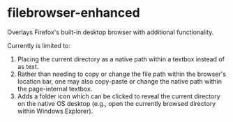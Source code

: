 filebrowser-enhanced
====================

Overlays Firefox's built-in desktop browser with additional functionality.

Currently is limited to:

1. Placing the current directory as a native path within a textbox instead of as text.
1. Rather than needing to copy or change the file path within the browser's location bar, one may also copy-paste or change the native path within the page-internal textbox.
1. Adds a folder icon which can be clicked to reveal the current directory on the native OS desktop (e.g., open the currently browsed directory within Windows Explorer).
